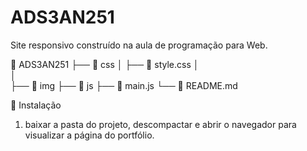 # ADS3AN251
Site responsivo construído na aula de programação para Web.

📁 ADS3AN251
├── 📁 css
│   ├── 📄 style.css
│   
│   
├── 📁 img
├── 📁 js
    ├── 📄 main.js
└── 📄 README.md

🔧 Instalação

1. baixar a pasta do projeto, descompactar e abrir o navegador para visualizar a página do portfólio.
